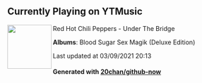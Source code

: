 ## Currently Playing on YTMusic

[<img align="left" width="100" src="https://lh3.googleusercontent.com/Zx6Vs761jpUmZQbP4vCEqz4m0hBkXycq5b9n3fc5KZBoH7SdHl9xVjUpJ92yqt86QdQ43b-l2vMmhxw">](https://music.youtube.com/watch?v=4UnU3r0M3zg)

Red Hot Chili Peppers - Under The Bridge

**Albums**: Blood Sugar Sex Magik (Deluxe Edition)

Last updated at 03/09/2021 20:13

#### Generated with [20chan/github-now](https://github.com/20chan/github-now)


<!--
**20chan/20chan** is a ✨ _special_ ✨ repository because its `README.md` (this file) appears on your GitHub profile.

Here are some ideas to get you started:

- 🔭 I’m currently working on ...
- 🌱 I’m currently learning ...
- 👯 I’m looking to collaborate on ...
- 🤔 I’m looking for help with ...
- 💬 Ask me about ...
- 📫 How to reach me: ...
- 😄 Pronouns: ...
- ⚡ Fun fact: ...
-->
